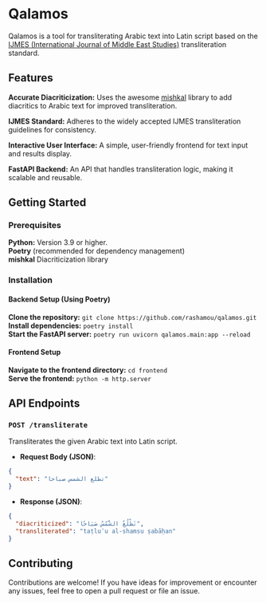 # Qalamos

Qalamos is a tool for transliterating Arabic text into Latin script based on the
[IJMES (International Journal of Middle East Studies)](https://www.cambridge.org/core/journals/international-journal-of-middle-east-studies/information/author-resources/ijmes-translation-and-transliteration-guide)
transliteration standard.

## Features

**Accurate Diacriticization:** Uses the awesome [mishkal](https://github.com/linuxscout/mishkal)
library to add diacritics to Arabic text for improved transliteration.

**IJMES Standard:** Adheres to the widely accepted IJMES transliteration
guidelines for consistency.

**Interactive User Interface:** A simple, user-friendly frontend for text input
and results display.

**FastAPI Backend:** An API that handles transliteration logic, making it
scalable and reusable.

## Getting Started

### Prerequisites

**Python:** Version 3.9 or higher.  
**Poetry** (recommended for dependency management)  
**mishkal** Diacriticization library

### Installation

#### Backend Setup (Using Poetry)

**Clone the repository:** `git clone https://github.com/rashamou/qalamos.git`  
**Install dependencies:** `poetry install`  
**Start the FastAPI server:** `poetry run uvicorn qalamos.main:app --reload`

#### Frontend Setup

**Navigate to the frontend directory:** `cd frontend`  
**Serve the frontend:** `python -m http.server`

## API Endpoints

### `POST /transliterate`

Transliterates the given Arabic text into Latin script.

- **Request Body (JSON)**:

```JSON
{
  "text": "تطلع الشمس صباحا"
}
```

- **Response (JSON)**:

```JSON
{
  "diacriticized": "تَطْلُعُ الشَّمْسُ صَبَاحًا",
  "transliterated": "taṭluʿu al-shamsu ṣabāḥan"
}
```

## Contributing

Contributions are welcome! If you have ideas for improvement or encounter any
issues, feel free to open a pull request or file an issue.
